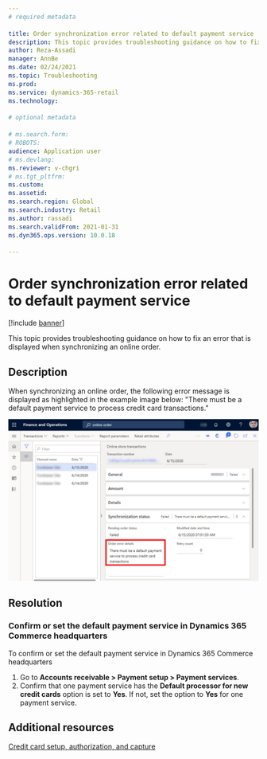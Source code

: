 ```yaml
---
# required metadata

title: Order synchronization error related to default payment service
description: This topic provides troubleshooting guidance on how to fix an error that is displayed when synchronizing an online order.
author: Reza-Assadi
manager: AnnBe
ms.date: 02/24/2021
ms.topic: Troubleshooting
ms.prod: 
ms.service: dynamics-365-retail
ms.technology: 

# optional metadata

# ms.search.form: 
# ROBOTS: 
audience: Application user
# ms.devlang: 
ms.reviewer: v-chgri
# ms.tgt_pltfrm: 
ms.custom: 
ms.assetid: 
ms.search.region: Global
ms.search.industry: Retail
ms.author: rassadi
ms.search.validFrom: 2021-01-31
ms.dyn365.ops.version: 10.0.18

---
```


# Order synchronization error related to default payment service

[!include [banner](../../includes/banner.md)]

This topic provides troubleshooting guidance on how to fix an error that is displayed when synchronizing an online order.

## Description

When synchronizing an online order, the following error message is displayed as highlighted in the example image below: "There must be a default payment service to process credit card transactions."

![Default payment service missing error](media/default-payment-method-error.jpg)

## Resolution

### Confirm or set the default payment service in Dynamics 365 Commerce headquarters

To confirm or set the default payment service in Dynamics 365 Commerce headquarters

1. Go to **Accounts receivable \> Payment setup \> Payment services**.
1. Confirm that one payment service has the **Default processor for new credit cards** option is set to **Yes**. If not, set the option to **Yes** for one payment service.

## Additional resources

[Credit card setup, authorization, and capture](https://docs.microsoft.com/en-us/dynamics365/finance/accounts-receivable/credit-card-authorizations)
